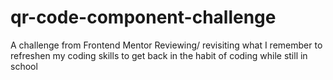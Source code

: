 # qr-code-component-challenge
A challenge from Frontend Mentor
Reviewing/ revisiting what I remember to refreshen my coding skills to get back in the habit of coding while still in school